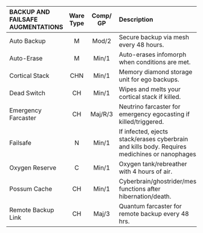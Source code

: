 | BACKUP AND FAILSAFE AUGMENTATIONS | Ware Type | Comp/<wbr>GP | Description                                                                                    | Old Location |
| :-------------------------------- | :-------: | :----------: | :--------------------------------------------------------------------------------------------- |:-------------|
| Auto Backup                       |     M     |    Mod/2     | Secure backup via mesh every 48 hours.                                                         |   CO-Mental  |
| Auto-Erase                        |     M     |    Min/1     | Auto-erases infomorph when conditions are met.                                                 |     Mesh     |
| Cortical Stack                    |    CHN    |    Min/1     | Memory diamond storage unit for ego backups.                                                   |    Common    |
| Dead Switch                       |    CH     |    Min/1     | Wipes and melts your cortical stack if killed.                                                 |    Mental    |
| Emergency Farcaster               |    CH     |   Maj/R/3    | Neutrino farcaster for emergency egocasting if killed/triggered.                               |    Mental    |
| Failsafe                          |     N     |    Min/1     | If infected, ejects stack/erases cyberbrain and kills body. Requires medichines or nanophages. |   CO-Mental  |
| Oxygen Reserve                    |     C     |    Min/1     | Oxygen tank/rebreather with 4 hours of air.                                                    |   Physical   |
| Possum Cache                      |    CH     |    Min/1     | Cyberbrain/ghostrider/mesh functions after hibernation/death.                                  |   CO-Mental  |
| Remote Backup Link                |    CH     |    Maj/3     | Quantum farcaster for remote backup every 48 hrs.                                              |    Mental    |
